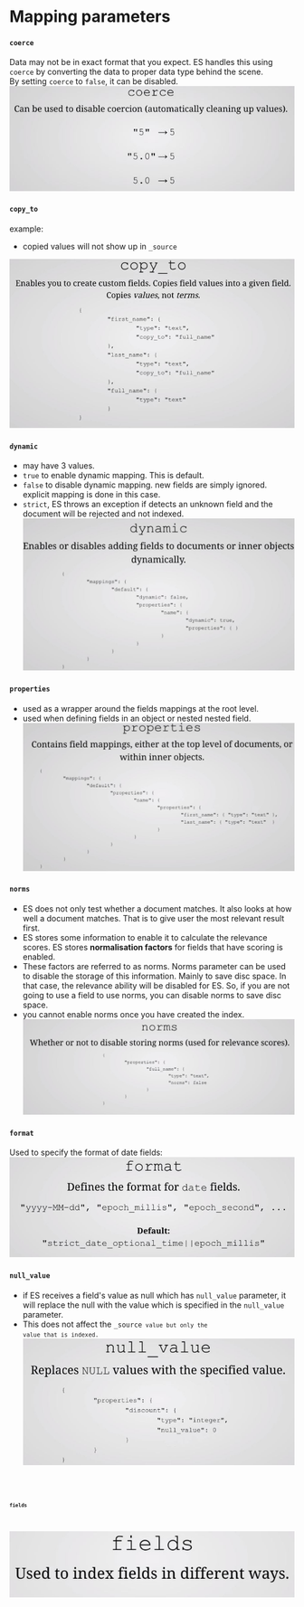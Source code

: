 # Mapping parameters

#### <code>coerce</code>

Data may not be in exact format that you expect. ES handles this using <code>coerce</code> by converting the data to proper data type behind the scene.<br>
By setting <code>coerce</code> to <code>false</code>, it can be disabled.
![coerce][coerce]

#### <code>copy_to</code>
example:
- copied values will not show up in <code>\_source</code><br>

![copy_to][copy_to]

#### <code>dynamic</code>

- may have 3 values.
- <code>true</code> to enable dynamic mapping. This is default.
- <code>false</code> to disable dynamic mapping. new fields are simply ignored. explicit mapping is done in this case.
- <code>strict</code>, ES throws an exception if detects an unknown field and the document will be rejected and not indexed.
![dynamic][dynamic]

#### <code>properties</code>
- used as a wrapper around the fields mappings at the root level.
- used when defining fields in an object or nested nested field.
![properties][properties]

#### <code>norms</code>
- ES does not only test whether a document matches. It also looks at how well a document matches. That is to give user the most relevant result first.
- ES stores some information to enable it to calculate the relevance scores. ES stores **normalisation factors** for fields that have scoring is enabled.
- These factors are referred to as norms. Norms parameter can be used to disable the storage of this information. Mainly to save disc space. In  that case, the relevance ability will be disabled for ES. So, if you are not going to use a field to use norms, you can disable norms to save disc space.
- you cannot enable norms once you have created the index.
![norms][norms]

#### <code>format</code>

Used to specify the format of date fields:
![format][format]

#### <code>null_value</code>

- if ES receives a field's value as null which has <code>null_value</code> parameter, it will replace the null with the value which is specified in the <code>null_value</code> parameter.
- This does not affect the <code>\_source<code> value but only the value that is indexed.
![null_value][null_value]

#### <code>fields</code>
![fields][fields]



[coerce]:<https://github.com/penguinmishra/images_repo/blob/master/Elasticsearch/coerce.jpg>
[copy_to]:<https://github.com/penguinmishra/images_repo/blob/master/Elasticsearch/copy_to.JPG>
[dynamic]:<https://github.com/penguinmishra/images_repo/blob/master/Elasticsearch/dynamic.jpg>
[properties]:<https://github.com/penguinmishra/images_repo/blob/master/Elasticsearch/properties.JPG>
[norms]:<https://github.com/penguinmishra/images_repo/blob/master/Elasticsearch/norms.JPG>
[format]:<https://github.com/penguinmishra/images_repo/blob/master/Elasticsearch/format.JPG>
[null_value]:<https://github.com/penguinmishra/images_repo/blob/master/Elasticsearch/null_value.JPG>
[fields]:<https://github.com/penguinmishra/images_repo/blob/master/Elasticsearch/fields.JPG>
